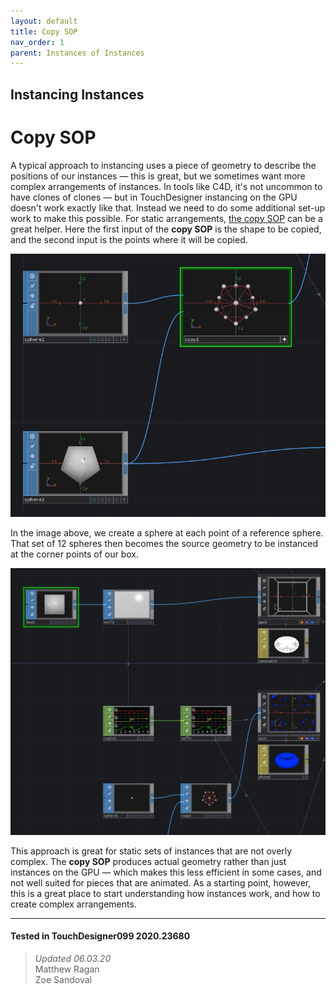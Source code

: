 ```yaml
---
layout: default
title: Copy SOP
nav_order: 1
parent: Instances of Instances
---
```


## Instancing Instances
# Copy SOP

A typical approach to instancing uses a piece of geometry to describe the positions of our instances — this is great, but we sometimes want more complex arrangements of instances. In tools like C4D, it's not uncommon to have clones of clones — but in TouchDesigner instancing on the GPU doesn't work exactly like that. Instead we need to do some additional set-up work to make this possible. For static arrangements, [the copy SOP](https://docs.derivative.ca/Copy_SOP) can be a great helper. Here the first input of the **copy SOP** is the shape to be copied, and the second input is the points where it will be copied.

![](https://github.com/mir-lab/td-instacning-copy-temp/blob/master/assets/images/instances-of-instnaces/copy-sop/copy-sop-01.jpg?raw=true)


In the image above, we create a sphere at each point of a reference sphere. That set of 12 spheres then becomes the source geometry to be instanced at the corner points of our box.

![](https://github.com/mir-lab/td-instacning-copy-temp/blob/master/assets/images/instances-of-instnaces/copy-sop/copy-sop-02.jpg?raw=true)

This approach is great for static sets of instances that are not overly complex. The **copy SOP** produces actual geometry rather than just instances on the GPU — which makes this less efficient in some cases, and not well suited for pieces that are animated. As a starting point, however, this is a great place to start understanding how instances work, and how to create complex arrangements.

---

#### Tested in TouchDesigner099 2020.23680 
>*Updated 06.03.20*  
Matthew Ragan  
Zoe Sandoval  